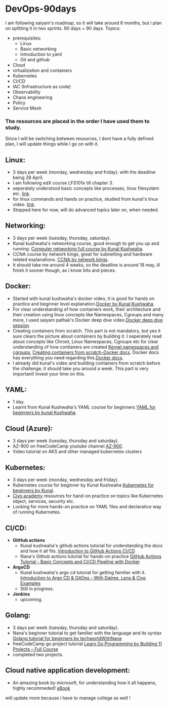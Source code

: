 # DevOps-90days

I am following saiyam's roadmap, so it will take around 6 months, but i plan on splitting it in two sprints. 90 days + 90 days.
Topics:
- prerequisites:
  - Linux
  - Basic networking
  - Introduction to yaml
  - Git and github
- Cloud
- virtualization and containers
- Kubernetes
- CI/CD
- IAC (Infrastructure as code)
- Observability
- Chaos engineering
- Policy
- Service Mesh

### The resources are placed in the order I have used them to study.

Since I will be switching between resources, I dont have a fully defined plan, I will update things while I go on with it.

## Linux:
- 3 days per week (monday, wednesday and friday). with the deadline being 28 April.
- I am following edX course LFS101x till chapter 3.
- seperately understood basic concepts like processes, linux filesystem etc. [link](https://tldp.org/LDP/tlk/tlk-toc.html).
- for linux commands and hands on practice, studied from kunal's linux video. [link](https://www.youtube.com/watch?v=iwolPf6kN-k&t=1285s).
- Stopped here for now, will do advanced topics later on, when needed.

## Networking:
- 3 days per week (tuesday, thursday, saturday).
- Kunal kushwaha's networking course, good enough to get you up and running. [Computer networking full course by Kunal Kushwaha](https://www.youtube.com/watch?v=IPvYjXCsTg8&t=6012s).
- CCNA course by network kings, great for subnetting and hardware related explanations. [CCNA by network kings](https://www.youtube.com/watch?v=rv3QK2UquxM).
- It should take me around 4 weeks, so the deadline is around 18 may, ill finish it sooner though, as i know bits and pieces.

## Docker:
- Started with kunal kushwaha's docker video, it is good for hands on practice and beginner level explanation.[Docker by Kunal Kushwaha](https://www.youtube.com/watch?v=17Bl31rlnRM&t=2222s).
- For clear understanding of how containers work, their architecture and their creation using linux concepts like Namespaces, Cgroups and many more, I used saiyam pathak's Docker deep dive video.[Docker deep dive session](https://www.youtube.com/watch?v=buHPsFgpsgU).
- Creating containers from scratch. This part is not mandatory, but yes it sure clears the picture about containers by building it. I seperately read about concepts like Chroot, Linux Namespaces, Cgroups etc for clear understanding of how contianers are created [Kernel namespaces and cgroups](https://medium.com/@saschagrunert/demystifying-containers-part-i-kernel-space-2c53d6979504), [Creating containers from scratch-Docker docs](https://youtu.be/8fi7uSYlOdc). Docker docs has everything you need regarding this.[Docker docs](https://docs.docker.com/get-started/).
- I already did kunal's video and building containers from scratch before the challenge, it should take you around a week. This part is very important! invest your time on this.
## YAML:
- 1 day.
- Learnt from Kunal Kushwaha's YAML course for beginners [YAML for beginners by kunal Kushwaha](https://www.youtube.com/watch?v=IA90BTozdow&list=PL9gnSGHSqcnoqBXdMwUTRod4Gi3eac2Ak&index=5).

## Cloud (Azure):
- 3 days per week (tuesday, thursday and saturday).
- AZ-900 on freeCodeCamp youtube channel [AZ-900](https://www.youtube.com/watch?v=NKEFWyqJ5XA&list=WL&index=132&t=12s).
- Video tutorial on AKS and other managed kubernetes clusters

## Kubernetes:
- 3 days per week (monday, wednesday and friday).
- Kubernetes course for beginner by Kunal Kushwaha [Kubernetes for beginners by Kunal](https://www.youtube.com/watch?v=KVBON1lA9N8&list=PL9gnSGHSqcnoqBXdMwUTRod4Gi3eac2Ak&index=7).
- [Civo academy](https://www.civo.com/account/academy) resources for hand-on practice on topics like Kubernetes object, services, security etc.
- Looking for more hands-on practice on YAML files and declaratice way of running Kubernetes.

## CI/CD:
- **GitHub actions**
  - Kunal kushwaha's github actions tutorial for understanding the docs and how it all fits. [Introduction to GitHub Actions CI/CD](https://www.youtube.com/watch?v=62N8UiWUdQo)
  - Nana's Github actions tutorial for hands-on practice [GitHub Actions Tutorial - Basic Concepts and CI/CD Pipeline with Docker](https://www.youtube.com/watch?v=R8_veQiYBjI)
- **ArgoCD**
  - Kunal kushwaha's argo cd tutorial for getting familier with it. [Introduction to Argo CD & GitOps - With Datree, Lens & Civo Examples](https://www.youtube.com/watch?v=8YLsQIG2Svo&list=PL9gnSGHSqcnoqBXdMwUTRod4Gi3eac2Ak&index=19)
  - Still in progress.
- **Jenkins**
  - upcoming.

## Golang:
- 3 days per week (tuesday, thursday and saturday).
- Nana's beginner tutorial to get familier with the language and its syntax [Golang tutorial for beginners by techworldWithNana](https://www.youtube.com/watch?v=yyUHQIec83I&t=6626s)
- freeCodeCamp go project tutorial [Learn Go Programming by Building 11 Projects – Full Course
](https://www.youtube.com/watch?v=jFfo23yIWac&t=15600s)
- completed two projects.

## Cloud native application development:
- An amazing book by microsoft, for understanding how it all happens, highly recommeded! [eBook](https://github.com/prateek041/DevOps-90days/blob/main/resources/Cloud-native-application-dev/Architecting-Cloud-Native-NET-Apps-for-Azure.pdf)


will update more because i have to manage college as well !

